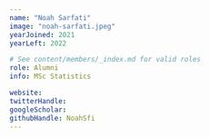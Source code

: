 ```yaml
---
name: "Noah Sarfati"
image: "noah-sarfati.jpeg"
yearJoined: 2021
yearLeft: 2022

# See content/members/_index.md for valid roles
role: Alumni
info: MSc Statistics

website:
twitterHandle:
googleScholar:
githubHandle: NoahSfi
---
```

